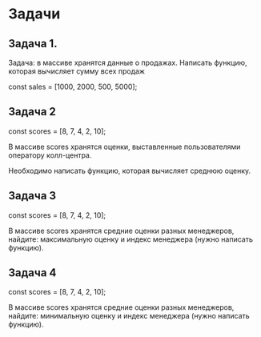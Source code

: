 # Задачи

## Задача 1.

Задача: в массиве хранятся данные о продажах. Написать функцию, которая вычисляет сумму всех продаж

const sales = [1000, 2000, 500, 5000];

## Задача 2

const scores = [8, 7, 4, 2, 10];

В массиве scores хранятся оценки, выставленные пользователями оператору колл-центра. 

Необходимо написать функцию, которая вычисляет среднюю оценку.

## Задача 3

const scores = [8, 7, 4, 2, 10];

В массиве scores хранятся средние оценки разных менеджеров, найдите: максимальную оценку и индекс менеджера (нужно написать функцию).

## Задача 4

const scores = [8, 7, 4, 2, 10];

В массиве scores хранятся средние оценки разных менеджеров, найдите: минимальную оценку и индекс менеджера (нужно написать функцию).
